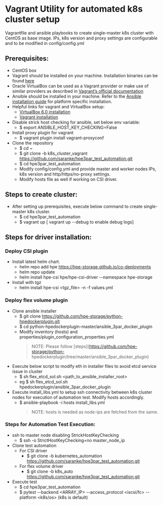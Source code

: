 # Vagrant Utility for automated k8s cluster setup

Vagrantfile and ansible playbooks to create single-master k8s cluster with CentOS as base image.
IPs, k8s version and proxy settings are configurable and to be modified in config/config.yml

 
## Prerequisites:
- CentOS box
- Vagrant should be installed on your machine. Installation binaries can be found [here](https://www.vagrantup.com/downloads.html)
- Oracle VirtualBox can be used as a Vagrant provider or make use of similar providers as described in [Vagrant’s official documentation](https://www.vagrantup.com/docs/providers/)
- Ansible should be installed in your machine. Refer to the [Ansible installation guide](https://docs.ansible.com/ansible/latest/installation_guide/intro_installation.html) for platform specific installation. 
- Helpful links for vagrant and VirtualBox setup:
  - [VirtualBox 6.0 installation](https://www.itzgeek.com/how-tos/linux/centos-how-tos/install-virtualbox-4-3-on-centos-7-rhel-7.html)
  - [Vagrant installation](https://phoenixnap.com/kb/how-to-install-vagrant-on-centos-7)
- Disable strick host checking for ansible, set below env variable:
    - $ export ANSIBLE_HOST_KEY_CHECKING=False
- Install proxy plugin for vagrant
    - $ vagrant plugin install vagrant-proxyconf
- Clone the repository
  - $ cd ~
  - $ git clone -b k8s_cluster_vagrant https://github.com/saranke/hpe3par_test_automation.git
  - $ cd hpe3par_test_automation
  - Modify config/config.yml and provide master and worker nodes IPs, k8s version and http/https/no-proxy settings.
  - Modify hosts file as well if working on CSI driver.

## Steps to create cluster:
- After setting up prerequisites, execute below command to create single-master k8s cluster.
  - $ cd hpe3par_test_automation
  - $ vagrant up [ vagrant up --debug to enable debug logs]

## Steps for driver installation:
  ### Deploy CSI plugin
  - Install latest helm chart.
    - helm repo add hpe https://hpe-storage.github.io/co-deployments
    - helm repo update
    - helm install hpe-csi hpe/hpe-csi-driver --namespace hpe-storage
  - Install with tgz
    - helm install hpe-csi <tgz_file> -n <namespace> -f values.yml
  
    
  ### Deploy flex volume plugin 
  - Clone ansible installer 
    - $ git clone https://github.com/hpe-storage/python-hpedockerplugin.git
    - $ cd python-hpedockerplugin-master/ansible_3par_docker_plugin
    - Modify inventory (hosts) and properties/plugin_configuration_properties.yml
      > NOTE: Please follow [steps](https://github.com/hpe-storage/python-  hpedockerplugin/tree/master/ansible_3par_docker_plugin)
  - Execute below script to modify eth in installer files to avoid etcd service issue in cluster 
     - $ sh flex_etcd_sol.sh <path_to_ansible_installer_root>
     - eg $ sh flex_etcd_sol.sh hpedockerplugin/ansible_3par_docker_plugin
  - Execute install_libs.yml to setup ssh connectivity between k8s cluster nodes for execution of automation test. Modify hosts accordingly.
    - $ ansible-playbook -i hosts install_libs.yml
      > NOTE: hosts is needed as node-ips are fetched from the same.

  ### Steps for Automation Test Execution:
  - ssh to master node disabling StrickHostKeyChecking
    - $ ssh -o StrictHostKeyChecking=no master_node_ip
  - Clone test automation 
    - For CSI driver
      - $ git clone -b kubernetes_automation https://github.com/saranke/hpe3par_test_automation.git
    - For flex volume driver
      - $ git clone -b k8s_auto https://github.com/saranke/hpe3par_test_automation.git
  - Execute test
    - $ cd hpe3par_test_automation
    - $ pytest <module names> --backend <ARRAY_IP> --access_protocol <iscsi/fc> --platform <k8s/os> (k8s is default)
